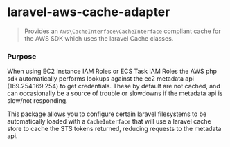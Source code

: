 # laravel-aws-cache-adapter
> Provides an `Aws\CacheInterface\CacheInterface` compliant cache for the AWS SDK which uses the laravel Cache classes.

### Purpose
When using EC2 Instance IAM Roles or ECS Task IAM Roles the AWS php sdk automatically performs lookups against the ec2
metadata api (169.254.169.254) to get credentials. These by default are not cached, and can occasionally be a source
of trouble or slowdowns if the metadata api is slow/not responding.

This package allows you to configure certain laravel filesystems to be automatically loaded with a `CacheInterface` that
will use a laravel cache store to cache the STS tokens returned, reducing requests to the metadata api.


